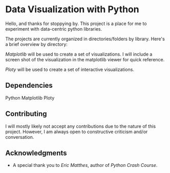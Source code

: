# Data Visualization with Python
Hello, and thanks for stoppying by. This project is a place for me to
experiment with data-centric python libraries.

The projects are currently organized in directories/folders by library.
Here's a brief overview by directory:

*Matplotlib* will be used to create a set of visualizations. I will include
a screen shot of the visualization in the matplotlib viewer for quick reference.

*Ploty* will be used to create a set of interactive visualizations.

## Dependencies
Python
Matplotlib
Ploty

## Contributing
I will mostly likely not accept any contributions due to the nature of this
project. However, I am always open to constructive criticism and/or conversation.

## Acknowledgments

* A special thank you to *Eric Matthes*, author of *Python Crash Course*.
